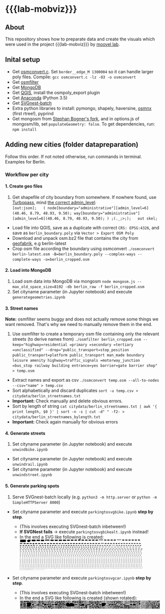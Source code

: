 # {{{lab-mobviz}}}
## About
This repository shows how to preparate data and create the visuals which were used in the project {{{lab-mobviz}}} by [moovel lab](http://lab.moovel.com/).

## Inital setup
- Get [osmconvert.c][8]. Set `border__edge_M 1300004` so it can handle larger poly files. Compile: `gcc osmconvert.c -lz -O3 -o osmconvert`
- Get [osmfilter][9]
- Get [MongoDB][11]
- Get [QGIS][2], install the osmpoly_export plugin
- Get [Anaconda][1] (Python 3.5)
- Get [SVGnest-batch][12]
- Extra python libraries to install: pymongo, shapely, haversine, [osmnx][10] (first rtree!), pyprind
- Get mongosm from [Stephan Bogner's fork][3], and in options.js of mongosm/lib, set `populateGeometry: false`. To get dependencies, run: `npm install` 

## Adding new cities (folder datapreparation)
Follow this order. If not noted otherwise, run commands in terminal. Examples for Berlin.

### Workflow per city

#### 1. Create geo files
1. Get shapefile of city boundary from somewhere. If nowhere found, use [Turbopass][4], mind [the correct admin_level][7]:  
`[out:json];  
(
  node[boundary="administrative"][admin_level=6](48.46, 8.79, 48.93, 9.50);
  way[boundary="administrative"][admin_level=6](48.46, 8.79, 48.93, 9.50);
) ;(._;>;);  
out skel;`
- Load file into QGIS, save as a duplicate with correct `CRS: EPSG:4326`, and save as `berlin_boundary.poly` via `Vector > Export OSM Poly`
- Download and unpack osm.bz2 file that contains the city from [geofabrik][6], e.g berlin-latest
- Crop osm file according the boundary using osmconvert `./osmconvert berlin-latest.osm -B=berlin_boundary.poly --complex-ways --complete-ways -o=berlin_cropped.osm`

#### 2. Load into MongoDB
1. Load osm data into MongoDB via mongosm `node mongosm.js --max_old_space_size=8192 -db berlin_raw -f berlin_cropped.osm`
2. Set cityname parameter (in Jupyter notebook) and execute `generategeometries.ipynb`

#### 3. Street names
**Note:** osmfilter seems buggy and does not actually remove some things we want removed. That's why we need to manually remove them in the end.  


1. Use osmfilter to create a temporary osm file containing only the relevant streets (to derive names from) `./osmfilter berlin_cropped.osm --keep="highway=residential =primary =secondary =tertiary =unclassified" --drop="public_transport=stop_position public_transport=platform public_transport man_made boundary leisure amenity highway=traffic_signals =motorway_junction =bus_stop railway building entrance=yes barrier=gate barrier shop" > temp.osm`
- Extract names and export as csv `./osmconvert temp.osm --all-to-nodes --csv="name" > temp.csv`
- Sort alphabetically and discard duplicates `sort -u temp.csv > citydata/berlin_streetnames.txt`
- **Important:** Check manually and delete obvious errors. 
- Sort by length of string `cat citydata/berlin_streetnames.txt | awk '{ print length, $0 }' | sort -n -s | cut -d" " -f2- > citydata/berlin_streetnames_bylength.txt`
- **Important:** Check again manually for obvious errors

#### 4. Generate streets
1. Set cityname parameter (in Jupyter notebook) and execute `unwindbike.ipynb`
- Set cityname parameter (in Jupyter notebook) and execute `unwindrail.ipynb`
- Set cityname parameter (in Jupyter notebook) and execute `unwindstreet.ipynb`

#### 5. Generate parking spots
1. Serve SVGnest-batch locally (e.g. `python3 -m http.server` or `python -m SimpleHTTPServer 8000`)
- Set cityname parameter and execute `parkingtosvgbike.ipynb` **step by step**. 
	- (This involves executing SVGnest-batch inbetween!) 
	- **If SVGNest fails** → execute `parkingtosvgbikealt.ipynb` instead! 
	- In the end a SVG like following is created:  
![SVG of bike parking spots](datapreparation/output/viennabikeout/all_small.png "SVG of car parking spots")

- Set cityname parameter and execute `parkingtosvgcar.ipynb` **step by step**. 
	- (This involves executing SVGnest-batch inbetween!)
	- In the end a SVG like following is created (shown rotated):  
![SVG of car parking spots](datapreparation/output/newyorkcarout/all_small.png "SVG of car parking spots")


[1]: https://www.continuum.io/downloads
[2]: http://www.qgis.org/
[3]: https://github.com/stephanbogner/node-mongosm
[4]: http://overpass-turbo.eu/
[5]: https://github.com/stephanbogner/SVGNest
[6]: http://download.geofabrik.de/
[7]: http://wiki.openstreetmap.org/wiki/Tag:boundary%3Dadministrative#10_admin_level_values_for_specific_countries
[8]: https://github.com/mapsme/osmctools/blob/master/osmconvert.c
[9]: http://wiki.openstreetmap.org/wiki/Osmfilter#Download
[10]: https://github.com/gboeing/osmnx
[11]: https://www.mongodb.com/
[12]: https://github.com/stephanbogner/SVGnest-batch
